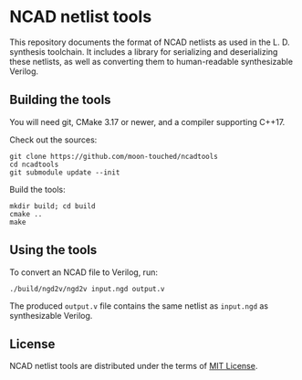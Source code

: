 # NCAD netlist tools

This repository documents the format of NCAD netlists as used in the L. D.
synthesis toolchain. It includes a library for serializing and deserializing
these netlists, as well as converting them to human-readable synthesizable Verilog.

## Building the tools

You will need git, CMake 3.17 or newer, and a compiler supporting C++17.

Check out the sources:

    git clone https://github.com/moon-touched/ncadtools
    cd ncadtools
    git submodule update --init

Build the tools:

    mkdir build; cd build
    cmake ..
    make

## Using the tools

To convert an NCAD file to Verilog, run:

    ./build/ngd2v/ngd2v input.ngd output.v

The produced `output.v` file contains the same netlist as `input.ngd` as synthesizable Verilog.

## License

NCAD netlist tools are distributed under the terms of [MIT License](LICENSE.md).
